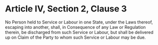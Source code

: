 # Article IV, Section 2, Clause 3

No Person held to Service or Labour in one State, under the Laws thereof,
escaping into another, shall, in Consequence of any Law or Regulation
therein, be discharged from such Service or Labour, but shall be delivered
up on Claim of the Party to whom such Service or Labour may be due.
